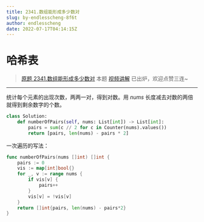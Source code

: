```yaml
---
title: 2341.数组能形成多少数对
slug: by-endlesscheng-8f6t
author: endlesscheng
date: 2022-07-17T04:14:15Z
---
```

# 哈希表
 
> [原题 2341.数组能形成多少数对](https://leetcode.cn/problems/maximum-number-of-pairs-in-array)
本题 [视频讲解](https://www.bilibili.com/video/BV1GV4y1J7kc) 已出炉，欢迎点赞三连~

---

统计每个元素的出现次数，两两一对，得到对数。用 $\textit{nums}$ 长度减去对数的两倍就得到剩余数字的个数。

```py [sol1-Python3]
class Solution:
    def numberOfPairs(self, nums: List[int]) -> List[int]:
        pairs = sum(c // 2 for c in Counter(nums).values())
        return [pairs, len(nums) - pairs * 2]
```

一次遍历的写法：

```go [sol1-Go]
func numberOfPairs(nums []int) []int {
	pairs := 0
	vis := map[int]bool{}
	for _, v := range nums {
		if vis[v] {
			pairs++
		}
		vis[v] = !vis[v]
	}
	return []int{pairs, len(nums) - pairs*2}
}
```
